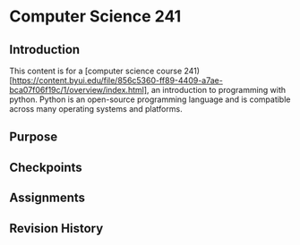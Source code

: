# Computer Science 241

## Introduction

This content is for a [computer science course 241)[https://content.byui.edu/file/856c5360-ff89-4409-a7ae-bca07f06f19c/1/overview/index.html], an introduction to programming with python. Python is an open-source programming language and is compatible
across many operating systems and platforms.

## Purpose

## Checkpoints

## Assignments

## Revision History


